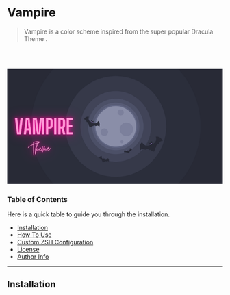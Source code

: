# Vampire 
> Vampire is a color scheme inspired from the super popular Dracula Theme . 
<br>
<br/>

![Project Banner](./Images/Banner.png)

### Table of Contents
Here is a quick table to guide you through the installation.

- [Installation](#Installation)
- [How To Use](#How-To-Use)
- [Custom ZSH Configuration](#Custom-ZSH-Configuration)
- [License](#license)
- [Author Info](#author-info)

---




## Installation
